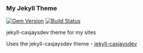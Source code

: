 ### My Jekyll Theme  
  
[![Gem Version](https://badge.fury.io/rb/jekyll-casjaysdev.svg)](https://badge.fury.io/rb/jekyll-casjaysdev) [![Build Status](https://travis-ci.org/casjay-templates/jekyll-site.svg?branch=master)](https://travis-ci.org/casjay-templates/jekyll-site)
  
jekyll-casjaysdev theme for my sites
  
Uses the jekyll-casjaysdev theme - [jekyll-casjaysdev](https://github.com/casjay-themes/jekyll-casjaysdev)
